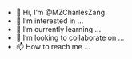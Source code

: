 - 👋 Hi, I’m @MZCharlesZang
- 👀 I’m interested in ...
- 🌱 I’m currently learning ...
- 💞️ I’m looking to collaborate on ...
- 📫 How to reach me ...

<!---
MZCharlesZang/MZCharlesZang is a ✨ special ✨ repository because its `README.md` (this file) appears on your GitHub profile.
You can click the Preview link to take a look at your changes.
--->
